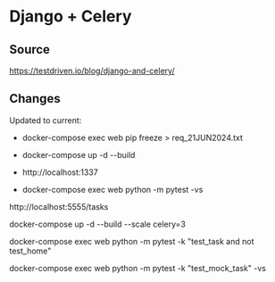 # Django + Celery


## Source

https://testdriven.io/blog/django-and-celery/

## Changes

Updated to current:

- docker-compose exec web pip freeze > req_21JUN2024.txt

- docker-compose up -d --build
- http://localhost:1337
- docker-compose exec web python -m pytest -vs


http://localhost:5555/tasks

docker-compose up -d --build --scale celery=3

docker-compose exec web python -m pytest -k "test_task and not test_home"

docker-compose exec web python -m pytest -k "test_mock_task" -vs